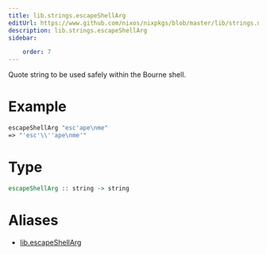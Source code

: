```yaml
---
title: lib.strings.escapeShellArg
editUrl: https://www.github.com/nixos/nixpkgs/blob/master/lib/strings.nix#L613C20
description: lib.strings.escapeShellArg
sidebar:

    order: 7
---
```


Quote string to be used safely within the Bourne shell.

# Example

```nix
escapeShellArg "esc'ape\nme"
=> "'esc'\\''ape\nme'"
```

# Type

```haskell
escapeShellArg :: string -> string
```


# Aliases

- [lib.escapeShellArg](./reference/lib/lib-escapeShellArg)


